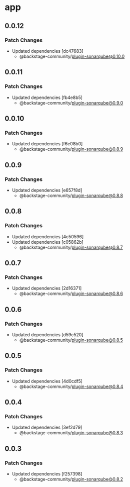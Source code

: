 # app

## 0.0.12

### Patch Changes

- Updated dependencies [dc47683]
  - @backstage-community/plugin-sonarqube@0.10.0

## 0.0.11

### Patch Changes

- Updated dependencies [fb4e8b5]
  - @backstage-community/plugin-sonarqube@0.9.0

## 0.0.10

### Patch Changes

- Updated dependencies [f6e08b0]
  - @backstage-community/plugin-sonarqube@0.8.9

## 0.0.9

### Patch Changes

- Updated dependencies [e657f8d]
  - @backstage-community/plugin-sonarqube@0.8.8

## 0.0.8

### Patch Changes

- Updated dependencies [4c50596]
- Updated dependencies [c05862b]
  - @backstage-community/plugin-sonarqube@0.8.7

## 0.0.7

### Patch Changes

- Updated dependencies [2d16371]
  - @backstage-community/plugin-sonarqube@0.8.6

## 0.0.6

### Patch Changes

- Updated dependencies [d59c520]
  - @backstage-community/plugin-sonarqube@0.8.5

## 0.0.5

### Patch Changes

- Updated dependencies [4d0cdf5]
  - @backstage-community/plugin-sonarqube@0.8.4

## 0.0.4

### Patch Changes

- Updated dependencies [3ef2d79]
  - @backstage-community/plugin-sonarqube@0.8.3

## 0.0.3

### Patch Changes

- Updated dependencies [f257398]
  - @backstage-community/plugin-sonarqube@0.8.2
